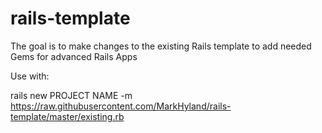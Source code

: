 # rails-template
The goal is to make changes to the existing Rails template to add needed Gems for advanced Rails Apps

Use with:

rails new PROJECT NAME -m https://raw.githubusercontent.com/MarkHyland/rails-template/master/existing.rb
